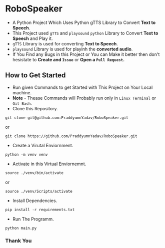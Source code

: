 # RoboSpeaker
- A Python Project Which Uses Python gTTS Library to Convert **Text to Speech**.
- This Project used `gTTS` and `playsound` `python` Library to Convert **Text to Speech** and Play it.
- `gTTS` Library is used for converting **Text to Speech**.
- `playsound` Library is used for playinh the **converted audio**.
- If You Find any Bugs in this Project or You can Make it better then don't hesistate to **Create and `Issue`** or **Open a `Pull Request`.**
## How to Get Started
- Run given Commands to get Started with This Project on Your Local machine.
- **Note** - Thease Commands will Probably run only in `Linux Terminal` or `Git Bash`.
- Clone this Repository.
```
git clone git@github.com:PraddyumnYadav/RoboSpeaker.git
```
or
```
git clone https://github.com/PraddyumnYadav/RoboSpeaker.git
```
- Create a Virutal Enviornment.
```
python -m venv venv
```
- Activate in this Virtual Enviornemnt.
```
source ./venv/bin/activate
```
or
```
source ./venv/Scripts/activate
```
- Install Dependencies.
```
pip install -r requirements.txt
```
- Run The Programm.
```
python main.py
```
### Thank You
